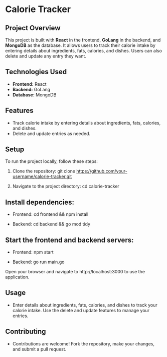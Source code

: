 # Calorie Tracker

## Project Overview
This project is built with **React** in the frontend, **GoLang** in the backend, and **MongoDB** as the database. It allows users to track their calorie intake by entering details about ingredients, fats, calories, and dishes. Users can also delete and update any entry they want.

## Technologies Used
- **Frontend:** React
- **Backend:** GoLang
- **Database:** MongoDB


## Features

- Track calorie intake by entering details about ingredients, fats, calories, and dishes.
- Delete and update entries as needed.

## Setup

To run the project locally, follow these steps:

1. Clone the repository: git clone https://github.com/your-username/calorie-tracker.git

2. Navigate to the project directory: cd calorie-tracker

## Install dependencies:

- Frontend: cd frontend && npm install

- Backend: cd backend && go mod tidy

## Start the frontend and backend servers:

- Frontend: npm start

- Backend: go run main.go

Open your browser and navigate to http://localhost:3000 to use the application.

## Usage

- Enter details about ingredients, fats, calories, and dishes to track your calorie intake.
Use the delete and update features to manage your entries.

## Contributing

- Contributions are welcome! Fork the repository, make your changes, and submit a pull request.
